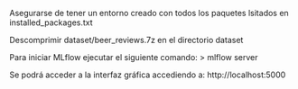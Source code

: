 Asegurarse de tener un entorno creado con todos los paquetes lsitados en installed_packages.txt

Descomprimir dataset/beer_reviews.7z en el directorio dataset

Para iniciar MLflow ejecutar el siguiente comando:
    > mlflow server

Se podrá acceder a la interfaz gráfica accediendo a:
    http://localhost:5000